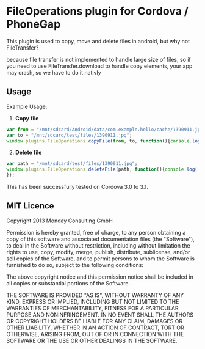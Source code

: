 FileOperations plugin for Cordova / PhoneGap
======================================================

This plugin is used to copy, move and delete files in android, but why not FileTransfer?

because file transfer is not implemented to handle large size of files,
so if you need to use FileTransfer.download to handle copy elements, your app may crash, so we have to do it nativly

## Usage

Example Usage: 

1. **Copy file**

```js
var from = "/mnt/sdcard/Android/data/com.example.hello/cache/1390911.jpg";
var to = "/mnt/sdcard/test/files/1390911.jpg";
window.plugins.FileOperations.copyFile(from, to, function(){console.log('success')}, function(){console.log('fail')});
```
2. **Delete file**

```js
var path = "/mnt/sdcard/test/files/1390911.jpg";
window.plugins.FileOperations.deleteFile(path, function(){console.log('success')}, function(){console.log('fail')});
});
```

This has been successfully tested on Cordova 3.0 to 3.1.

## MIT Licence

Copyright 2013 Monday Consulting GmbH

Permission is hereby granted, free of charge, to any person obtaining
a copy of this software and associated documentation files (the
"Software"), to deal in the Software without restriction, including
without limitation the rights to use, copy, modify, merge, publish,
distribute, sublicense, and/or sell copies of the Software, and to
permit persons to whom the Software is furnished to do so, subject to
the following conditions:

The above copyright notice and this permission notice shall be
included in all copies or substantial portions of the Software.

THE SOFTWARE IS PROVIDED "AS IS", WITHOUT WARRANTY OF ANY KIND,
EXPRESS OR IMPLIED, INCLUDING BUT NOT LIMITED TO THE WARRANTIES OF
MERCHANTABILITY, FITNESS FOR A PARTICULAR PURPOSE AND
NONINFRINGEMENT. IN NO EVENT SHALL THE AUTHORS OR COPYRIGHT HOLDERS BE
LIABLE FOR ANY CLAIM, DAMAGES OR OTHER LIABILITY, WHETHER IN AN ACTION
OF CONTRACT, TORT OR OTHERWISE, ARISING FROM, OUT OF OR IN CONNECTION
WITH THE SOFTWARE OR THE USE OR OTHER DEALINGS IN THE SOFTWARE.
